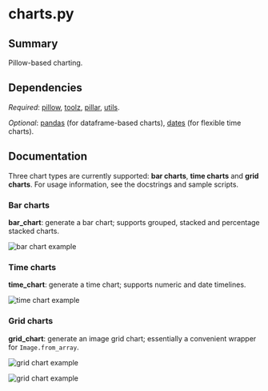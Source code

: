 # charts.py

## Summary 
Pillow-based charting.
 
## Dependencies
*Required*: [pillow](http://pillow.readthedocs.io/en/4.2.x/index.html), [toolz](http://toolz.readthedocs.io/en/latest/index.html), [pillar](pillar.md), [utils](utils.md).

*Optional*: [pandas](http://pandas.pydata.org/) (for dataframe-based charts), [dates](dates.md) (for flexible time charts).

## Documentation

Three chart types are currently supported: **bar charts**, **time charts** and **grid charts**. For usage information, see the docstrings and sample scripts.

### Bar charts

**bar_chart**: generate a bar chart; supports grouped, stacked and percentage stacked charts.

![bar chart example](images/example1_small.png)

### Time charts

**time_chart**: generate a time chart; supports numeric and date timelines.

![time chart example](images/example2_small.png)

### Grid charts

**grid_chart**: generate an image grid chart; essentially a convenient wrapper for `Image.from_array`.

![grid chart example](images/example3_small.png)

![grid chart example](images/example4_small.png)
